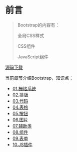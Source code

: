 # 前言

> Bootstrap的内容有：
> 
> 全局CSS样式
> 
> CSS组件
> 
> JavaScript组件



[源码下载](../assets/Bootstrap.zip)

当前章节介绍Bootstrap，知识点：

*  [01.栅格系统](01.md)
*  [02.排版](02.md)
*  [03.代码](03.md)
*  [04.表格](04.md)
*  [05.按钮](05.md)
*  [06.图片](06.md)
*  [07.辅助类](07.md)
*  [08.组件](08.md)
*  [09.表单](09.md)
*  [10.JS插件](10.md)